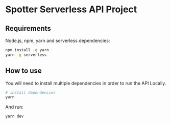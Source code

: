 # Spotter Serverless API Project

## Requirements

Node.js, npm, yarn and serverless dependencies:
```bash
npm install -g yarn
yarn -g serverless
```

## How to use

You will need to install multiple dependencies in order to run the API Locally.

```bash
# install dependencies
yarn
```

And run:
```bash
yarn dev
```